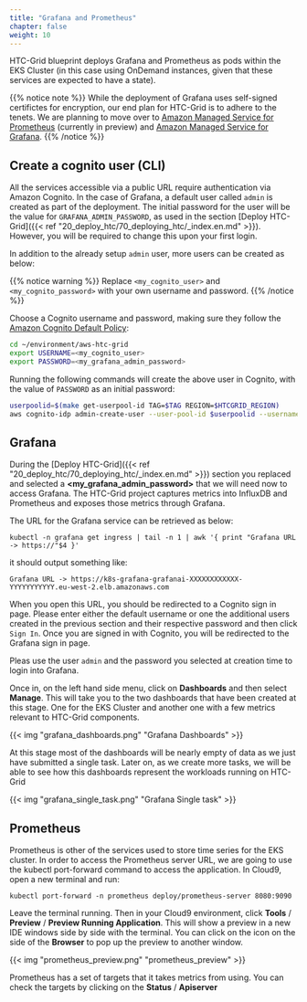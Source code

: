 ```yaml
---
title: "Grafana and Prometheus"
chapter: false
weight: 10
---
```


HTC-Grid blueprint deploys Grafana and Prometheus as pods within the EKS Cluster (in this case using OnDemand instances, given that these services are expected to have a state).

{{% notice note %}}
While the deployment of Grafana uses self-signed certifictes for encryption, our end plan for HTC-Grid is to adhere to the tenets. We are planning to move over to [Amazon Managed Service for Prometheus](https://aws.amazon.com/prometheus/) (currently in preview) and [Amazon Managed Service for Grafana](https://aws.amazon.com/grafana/). 
{{% /notice %}}


## Create a cognito user (CLI)

All the services accessible via a public URL require authentication via Amazon Cognito. In the case of Grafana, a default user called `admin` is created as part of the deployment.
The initial password for the user will be the value for `GRAFANA_ADMIN_PASSWORD`, as used in the section [Deploy HTC-Grid]({{< ref "20_deploy_htc/70_deploying_htc/_index.en.md" >}}). However, you will be required to change this upon your first login.

In addition to the already setup `admin` user, more users can be created as below:

{{% notice warning %}}
Replace `<my_cognito_user>` and `<my_cognito_password>` with your own username and password.
{{% /notice %}}


Choose a Cognito username and password, making sure they follow the [Amazon Cognito Default Policy](https://docs.aws.amazon.com/cognito/latest/developerguide/user-pool-settings-policies.html):
```bash
cd ~/environment/aws-htc-grid
export USERNAME=<my_cognito_user>
export PASSWORD=<my_grafana_admin_password>
```

Running the following commands will create the above user in Cognito, with the value of `PASSWORD` as an initial password:
```bash
userpoolid=$(make get-userpool-id TAG=$TAG REGION=$HTCGRID_REGION)
aws cognito-idp admin-create-user --user-pool-id $userpoolid --username $USERNAME --temporary-password $PASSWORD --region $HTCGRID_REGION
```

## Grafana

During the [Deploy HTC-Grid]({{< ref "20_deploy_htc/70_deploying_htc/_index.en.md" >}}) section you replaced and selected a **<my_grafana_admin_password>** that we will need now to access Grafana. The HTC-Grid project captures metrics into InfluxDB and Prometheus and exposes those metrics through Grafana. 

The URL for the Grafana service can be retrieved as below:

```
kubectl -n grafana get ingress | tail -n 1 | awk '{ print "Grafana URL -> https://"$4 }'
```

it should output something like:

```
Grafana URL -> https://k8s-grafana-grafanai-XXXXXXXXXXXX-YYYYYYYYYYY.eu-west-2.elb.amazonaws.com
```

When you open this URL, you should be redirected to a Cognito sign in page. Please enter either the default username or one the additional users created in the previous section and their respective password and then click `Sign In`.
Once you are signed in with Cognito, you will be redirected to the Grafana sign in page.

Pleas use the user `admin` and the password you selected at creation time to login into Grafana.

Once in, on the left hand side menu, click on **Dashboards** and then select **Manage**. This will take you to the two dashboards that have been created at this stage. One for the EKS Cluster and another one with a few metrics relevant to HTC-Grid components. 

{{< img "grafana_dashboards.png" "Grafana Dashboards" >}}

At this stage most of the dashboards will be nearly empty of data as we just have submitted a single task. Later on, as we create more tasks, we will be able to see how this dashboards represent the workloads running on HTC-Grid

{{< img "grafana_single_task.png" "Grafana Single task" >}}


## Prometheus 

Prometheus is other of the services used to store time series for the EKS cluster. In order to access the Prometheus server URL, we are going to use the kubectl port-forward command to access the application. In Cloud9, open a new terminal and run:

```
kubectl port-forward -n prometheus deploy/prometheus-server 8080:9090
```

Leave the terminal running. Then in your Cloud9 environment, click **Tools** / **Preview** / **Preview Running Application**.  This will show a preview in a new IDE windows side by side with the terminal. You can click on the icon on the side of the **Browser** to pop up the preview to another window.

{{< img "prometheus_preview.png" "prometheus_preview" >}}

Prometheus has a set of targets that it takes metrics from using. You can check the targets by clicking on the **Status** / **Apiserver** 


